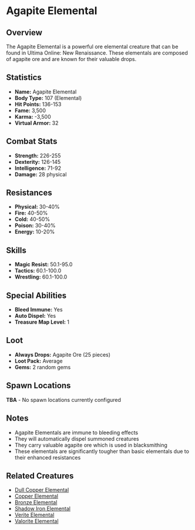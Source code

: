 # Agapite Elemental

## Overview
The Agapite Elemental is a powerful ore elemental creature that can be found in Ultima Online: New Renaissance. These elementals are composed of agapite ore and are known for their valuable drops.

## Statistics
- **Name:** Agapite Elemental
- **Body Type:** 107 (Elemental)
- **Hit Points:** 136-153
- **Fame:** 3,500
- **Karma:** -3,500
- **Virtual Armor:** 32

## Combat Stats
- **Strength:** 226-255
- **Dexterity:** 126-145
- **Intelligence:** 71-92
- **Damage:** 28 physical

## Resistances
- **Physical:** 30-40%
- **Fire:** 40-50%
- **Cold:** 40-50%
- **Poison:** 30-40%
- **Energy:** 10-20%

## Skills
- **Magic Resist:** 50.1-95.0
- **Tactics:** 60.1-100.0
- **Wrestling:** 60.1-100.0

## Special Abilities
- **Bleed Immune:** Yes
- **Auto Dispel:** Yes
- **Treasure Map Level:** 1

## Loot
- **Always Drops:** Agapite Ore (25 pieces)
- **Loot Pack:** Average
- **Gems:** 2 random gems

## Spawn Locations
**TBA** - No spawn locations currently configured

## Notes
- Agapite Elementals are immune to bleeding effects
- They will automatically dispel summoned creatures
- They carry valuable agapite ore which is used in blacksmithing
- These elementals are significantly tougher than basic elementals due to their enhanced resistances

## Related Creatures
- [Dull Copper Elemental](dull-copper-elemental.html)
- [Copper Elemental](copper-elemental.html)
- [Bronze Elemental](bronze-elemental.html)
- [Shadow Iron Elemental](shadow-iron-elemental.html)
- [Verite Elemental](verite-elemental.html)
- [Valorite Elemental](valorite-elemental.html)